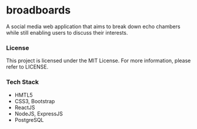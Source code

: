 # broadboards
A social media web application that aims to break down echo chambers while still enabling users to discuss their interests.

### License
This project is licensed under the MIT License. For more information, please refer to LICENSE.

### Tech Stack
- HMTL5
- CSS3, Bootstrap
- ReactJS
- NodeJS, ExpressJS
- PostgreSQL
